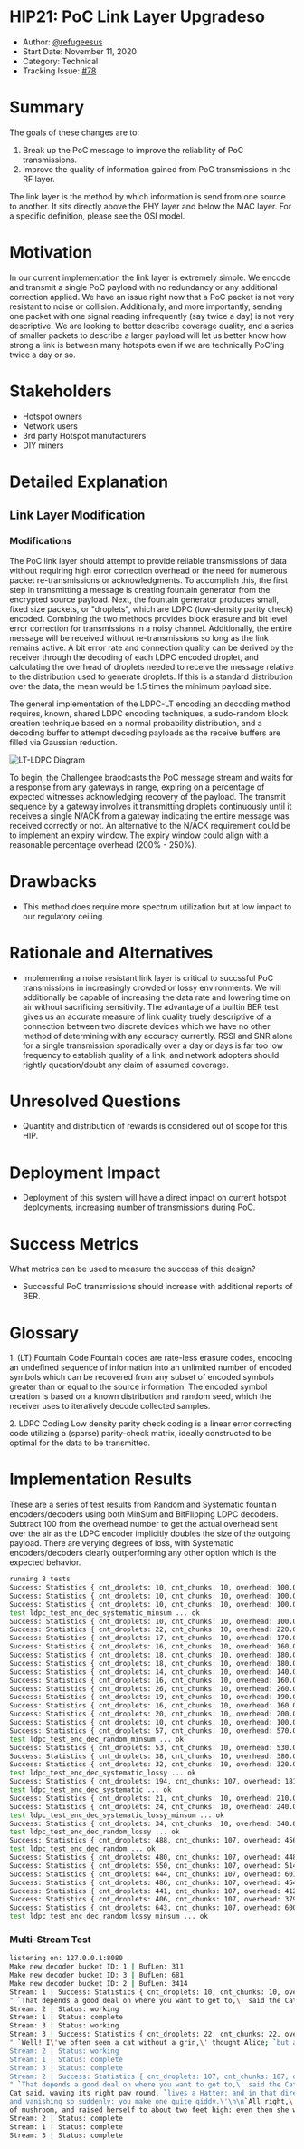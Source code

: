 # HIP21: PoC Link Layer Upgradeso

- Author: [@refugeesus](https://github.com/refugeesus)
- Start Date: November 11, 2020
- Category: Technical
- Tracking Issue: [#78](https://github.com/helium/HIP/issues/78)

# Summary
[summary]: #summary
The goals of these changes are to:

1. Break up the PoC message to improve the reliability of PoC transmissions.
2. Improve the quality of information gained from PoC transmissions in the RF layer.

The link layer is the method by which information is send from one source to another. It sits directly above the PHY layer and below the MAC layer. For a
specific definition, please see the OSI model.

# Motivation
[motivation]: #motivation
In our current implementation the link layer is extremely simple. We encode and transmit a single PoC payload with no redundancy or any additional 
correction applied. We have an issue right now that a PoC packet is not very resistant to noise or collision. Additionally, and more importantly, 
sending one packet with one signal reading infrequently (say twice a day) is not very descriptive. We are looking to better describe coverage quality,
and a series of smaller packets to describe a larger payload will let us better know how strong a link is between many hotspots even if we are 
technically PoC'ing twice a day or so.

# Stakeholders
[stakeholders]: #stakeholders

* Hotspot owners
* Network users
* 3rd party Hotspot manufacturers
* DIY miners

# Detailed Explanation
[detailed-explanation]: #detailed-explanation

## Link Layer Modification
[link-layer-modification]: #link-layer-modification

### Modifications

The PoC link layer should attempt to provide reliable transmissions of
data without requiring high error correction overhead or the need for
numerous packet re-transmissions or acknowledgments. To accomplish this,
the first step in transmitting a message is creating fountain generator
from the encrypted source payload. Next, the fountain generator produces
small, fixed size packets, or "droplets", which are LDPC (low-density
parity check) encoded. Combining the two methods provides block erasure
and bit level error correction for transmissions in a noisy channel.
Additionally, the entire message will be received without
re-transmissions so long as the link remains active. A bit error rate
and connection quality can be derived by the receiver through the
decoding of each LDPC encoded droplet, and calculating the overhead of
droplets needed to receive the message relative to the distribution used
to generate droplets. If this is a standard distribution over the data,
the mean would be 1.5 times the minimum payload size.

The general implementation of the LDPC-LT encoding an decoding method
requires, known, shared LDPC encoding techniques, a sudo-random block
creation technique based on a normal probability distribution, and a
decoding buffer to attempt decoding payloads as the receive buffers are
filled via Gaussian reduction.

![LT-LDPC Diagram](0021-poc-link-layer/ltldpc-diag.png)

To begin, the Challengee braodcasts the PoC message stream and waits for
a response from any gateways in range, expiring on a percentage of
expected witnesses acknowledging recovery of the payload. The transmit
sequence by a gateway involves it transmitting droplets continuously
until it receives a single N/ACK from a gateway indicating the entire
message was received correctly or not. An alternative to the N/ACK
requirement could be to implement an expiry window. The expiry window
could align with a reasonable percentage overhead (200% - 250%). 

# Drawbacks
[drawbacks]: #drawbacks

- This method does require more spectrum utilization but at low impact to our regulatory ceiling.

# Rationale and Alternatives
[alternatives]: #rationale-and-alternatives

- Implementing a noise resistant link layer is critical to succssful PoC transmissions in increasingly crowded or 
  lossy environments. We will additionally be capable of increasing the data rate and lowering time on air without 
  sacrificing sensitivity. The advantage of a builtin BER test gives us an accurate measure of link quality truely 
  descriptive of a connection between two discrete devices which we have no other method of determining with any
  accuracy currently. RSSI and SNR alone for a single transmission sporadically over a day or days is far too low
  frequency to establish quality of a link, and network adopters should rightly question/doubt any claim of assumed coverage.

# Unresolved Questions
[unresolved]: #unresolved-questions

- Quantity and distribution of rewards is considered out of scope for this HIP.

# Deployment Impact
[deployment-impact]: #deployment-impact

- Deployment of this system will have a direct impact on current hotspot deployments, increasing number of transmissions during PoC.

# Success Metrics
[success-metrics]: #success-metrics

What metrics can be used to measure the success of this design?

- Successful PoC transmissions should increase with additional reports of BER.

# Glossary
[glossary]: #glossary

1\. (LT) Fountain Code Fountain codes are rate-less erasure codes,
encoding an undefined sequence of information into an unlimited number
of encoded symbols which can be recovered from any subset of encoded
symbols greater than or equal to the source information. The encoded
symbol creation is based on a known distribution and random seed, which
the receiver uses to iteratively decode collected samples.

2\. LDPC Coding Low density parity check coding is a linear error
correcting code utilizing a (sparse) parity-check matrix, ideally
constructed to be optimal for the data to be transmitted.

# Implementation Results
[implementation-results]: #implementation-results

These are a series of test results from Random and Systematic fountain encoders/decoders using both MinSum and BitFlipping LDPC decoders. Subtract 100 from the overhead number to get the actual overhead
sent over the air as the LDPC encoder implicitly doubles the size of the outgoing payload. There are verying degrees of loss, with Systematic encoders/decoders clearly outperforming any other option which
is the expected behavior.

```bash
running 8 tests
Success: Statistics { cnt_droplets: 10, cnt_chunks: 10, overhead: 100.0, unknown_chunks: 0  } | Loss: 0.05 | EncodeType: SysLdpc(TC512, 0) | Decoder Type: Bf | Lost: 0 | Total: 10 | Percentage: 0.0
Success: Statistics { cnt_droplets: 10, cnt_chunks: 10, overhead: 100.0, unknown_chunks: 0  } | Loss: 0.1 | EncodeType: SysLdpc(TC512, 0) | Decoder Type: Bf | Lost: 0 | Total: 10 | Percentage: 0.0
Success: Statistics { cnt_droplets: 10, cnt_chunks: 10, overhead: 100.0, unknown_chunks: 0  } | Loss: 0.0 | EncodeType: SysLdpc(TC512, 0) | Decoder Type: Ms | Lost: 0 | Total: 10 | Percentage: 0.0
test ldpc_test_enc_dec_systematic_minsum ... ok
Success: Statistics { cnt_droplets: 10, cnt_chunks: 10, overhead: 100.0, unknown_chunks: 0  } | Loss: 0.05 | EncodeType: SysLdpc(TC512, 0) | Decoder Type: Ms | Lost: 1 | Total: 11 | Percentage: 0.09090909
Success: Statistics { cnt_droplets: 22, cnt_chunks: 10, overhead: 220.0, unknown_chunks: 0  } | Loss: 0.05 | EncodeType: RandLdpc(TC512, 0) | Decoder Type: Bf | Lost: 1 | Total: 23 | Percentage: 0.04347826
Success: Statistics { cnt_droplets: 17, cnt_chunks: 10, overhead: 170.0, unknown_chunks: 0  } | Loss: 0.2 | EncodeType: SysLdpc(TC512, 0) | Decoder Type: Bf | Lost: 2 | Total: 19 | Percentage: 0.10526316
Success: Statistics { cnt_droplets: 16, cnt_chunks: 10, overhead: 160.0, unknown_chunks: 0  } | Loss: 0.1 | EncodeType: SysLdpc(TC512, 0) | Decoder Type: Ms | Lost: 1 | Total: 17 | Percentage: 0.05882353
Success: Statistics { cnt_droplets: 18, cnt_chunks: 10, overhead: 180.0, unknown_chunks: 0  } | Loss: 0.1 | EncodeType: RandLdpc(TC512, 0) | Decoder Type: Bf | Lost: 5 | Total: 23 | Percentage: 0.2173913
Success: Statistics { cnt_droplets: 18, cnt_chunks: 10, overhead: 180.0, unknown_chunks: 0  } | Loss: 0.25 | EncodeType: SysLdpc(TC512, 0) | Decoder Type: Bf | Lost: 5 | Total: 23 | Percentage: 0.2173913
Success: Statistics { cnt_droplets: 14, cnt_chunks: 10, overhead: 140.0, unknown_chunks: 0  } | Loss: 0.3 | EncodeType: SysLdpc(TC512, 0) | Decoder Type: Bf | Lost: 2 | Total: 16 | Percentage: 0.125
Success: Statistics { cnt_droplets: 16, cnt_chunks: 10, overhead: 160.0, unknown_chunks: 0  } | Loss: 0.2 | EncodeType: SysLdpc(TC512, 0) | Decoder Type: Ms | Lost: 2 | Total: 18 | Percentage: 0.11111111
Success: Statistics { cnt_droplets: 26, cnt_chunks: 10, overhead: 260.0, unknown_chunks: 0  } | Loss: 0.2 | EncodeType: RandLdpc(TC512, 0) | Decoder Type: Bf | Lost: 5 | Total: 31 | Percentage: 0.16129032
Success: Statistics { cnt_droplets: 19, cnt_chunks: 10, overhead: 190.0, unknown_chunks: 0  } | Loss: 0.5 | EncodeType: SysLdpc(TC512, 0) | Decoder Type: Bf | Lost: 18 | Total: 37 | Percentage: 0.4864865
Success: Statistics { cnt_droplets: 16, cnt_chunks: 10, overhead: 160.0, unknown_chunks: 0  } | Loss: 0.25 | EncodeType: RandLdpc(TC512, 0) | Decoder Type: Bf | Lost: 4 | Total: 20 | Percentage: 0.2
Success: Statistics { cnt_droplets: 20, cnt_chunks: 10, overhead: 200.0, unknown_chunks: 0  } | Loss: 0.25 | EncodeType: SysLdpc(TC512, 0) | Decoder Type: Ms | Lost: 9 | Total: 29 | Percentage: 0.31034482
Success: Statistics { cnt_droplets: 10, cnt_chunks: 10, overhead: 100.0, unknown_chunks: 0  } | Loss: 0.3 | EncodeType: SysLdpc(TC512, 0) | Decoder Type: Ms | Lost: 7 | Total: 17 | Percentage: 0.4117647
Success: Statistics { cnt_droplets: 57, cnt_chunks: 10, overhead: 570.0, unknown_chunks: 0  } | Loss: 0.0 | EncodeType: RandLdpc(TC512, 0) | Decoder Type: Ms | Lost: 0 | Total: 57 | Percentage: 0.0
test ldpc_test_enc_dec_random_minsum ... ok
Success: Statistics { cnt_droplets: 53, cnt_chunks: 10, overhead: 530.0, unknown_chunks: 0  } | Loss: 0.3 | EncodeType: RandLdpc(TC512, 0) | Decoder Type: Bf | Lost: 24 | Total: 77 | Percentage: 0.3116883
Success: Statistics { cnt_droplets: 38, cnt_chunks: 10, overhead: 380.0, unknown_chunks: 0  } | Loss: 0.5 | EncodeType: SysLdpc(TC512, 0) | Decoder Type: Ms | Lost: 50 | Total: 88 | Percentage: 0.5681818
Success: Statistics { cnt_droplets: 32, cnt_chunks: 10, overhead: 320.0, unknown_chunks: 0  } | Loss: 0.9 | EncodeType: SysLdpc(TC512, 0) | Decoder Type: Bf | Lost: 273 | Total: 305 | Percentage: 0.895082
test ldpc_test_enc_dec_systematic_lossy ... ok
Success: Statistics { cnt_droplets: 194, cnt_chunks: 107, overhead: 181.30841, unknown_chunks: 0  } | Loss: 0.1 | EncodeType: SysLdpc(TC512, 0) | Decoder Type: Bf | Lost: 17 | Total: 211 | Percentage: 0.08056872
test ldpc_test_enc_dec_systematic ... ok
Success: Statistics { cnt_droplets: 21, cnt_chunks: 10, overhead: 210.0, unknown_chunks: 0  } | Loss: 0.5 | EncodeType: RandLdpc(TC512, 0) | Decoder Type: Bf | Lost: 22 | Total: 43 | Percentage: 0.5116279
Success: Statistics { cnt_droplets: 24, cnt_chunks: 10, overhead: 240.0, unknown_chunks: 0  } | Loss: 0.9 | EncodeType: SysLdpc(TC512, 0) | Decoder Type: Ms | Lost: 162 | Total: 186 | Percentage: 0.87096775
test ldpc_test_enc_dec_systematic_lossy_minsum ... ok
Success: Statistics { cnt_droplets: 34, cnt_chunks: 10, overhead: 340.0, unknown_chunks: 0  } | Loss: 0.9 | EncodeType: RandLdpc(TC512, 0) | Decoder Type: Bf | Lost: 236 | Total: 270 | Percentage: 0.8740741
test ldpc_test_enc_dec_random_lossy ... ok
Success: Statistics { cnt_droplets: 488, cnt_chunks: 107, overhead: 456.07477, unknown_chunks: 0  } | Loss: 0.0 | EncodeType: RandLdpc(TC512, 0) | Decoder Type: Bf | Lost: 0 | Total: 488 | Percentage: 0.0
test ldpc_test_enc_dec_random ... ok
Success: Statistics { cnt_droplets: 480, cnt_chunks: 107, overhead: 448.59814, unknown_chunks: 0  } | Loss: 0.05 | EncodeType: RandLdpc(TC512, 0) | Decoder Type: Ms | Lost: 15 | Total: 495 | Percentage: 0.030303031
Success: Statistics { cnt_droplets: 550, cnt_chunks: 107, overhead: 514.0187, unknown_chunks: 0  } | Loss: 0.1 | EncodeType: RandLdpc(TC512, 0) | Decoder Type: Ms | Lost: 68 | Total: 618 | Percentage: 0.110032365
Success: Statistics { cnt_droplets: 644, cnt_chunks: 107, overhead: 601.86914, unknown_chunks: 0  } | Loss: 0.2 | EncodeType: RandLdpc(TC512, 0) | Decoder Type: Ms | Lost: 169 | Total: 813 | Percentage: 0.20787208
Success: Statistics { cnt_droplets: 486, cnt_chunks: 107, overhead: 454.2056, unknown_chunks: 0  } | Loss: 0.25 | EncodeType: RandLdpc(TC512, 0) | Decoder Type: Ms | Lost: 191 | Total: 677 | Percentage: 0.28212702
Success: Statistics { cnt_droplets: 441, cnt_chunks: 107, overhead: 412.14954, unknown_chunks: 0  } | Loss: 0.3 | EncodeType: RandLdpc(TC512, 0) | Decoder Type: Ms | Lost: 198 | Total: 639 | Percentage: 0.30985916
Success: Statistics { cnt_droplets: 406, cnt_chunks: 107, overhead: 379.43924, unknown_chunks: 0  } | Loss: 0.5 | EncodeType: RandLdpc(TC512, 0) | Decoder Type: Ms | Lost: 370 | Total: 776 | Percentage: 0.47680414
Success: Statistics { cnt_droplets: 643, cnt_chunks: 107, overhead: 600.9346, unknown_chunks: 0  } | Loss: 0.9 | EncodeType: RandLdpc(TC512, 0) | Decoder Type: Ms | Lost: 5624 | Total: 6267 | Percentage: 0.89739907
test ldpc_test_enc_dec_random_lossy_minsum ... ok
```

### Multi-Stream Test

```bash
listening on: 127.0.0.1:8080
Make new decoder bucket ID: 1 | BufLen: 311
Make new decoder bucket ID: 3 | BufLen: 681
Make new decoder bucket ID: 2 | BufLen: 3414
Stream: 1 | Success: Statistics { cnt_droplets: 10, cnt_chunks: 10, overhead: 100.0, unknown_chunks: 0 }
" `That depends a good deal on where you want to get to,\' said the Cat.\n\n`I don\'t much care where--\' said Alice.\n\n`Then it doesn\'t matter which way you go,\' said the Cat.\n\n`--so long as I get somewhere,\' Alice added as an explanation.\n\n`Oh, you\'re sure to do that,\' said the Cat, `if you only walk long enough.\'\n"
Stream: 2 | Status: working
Stream: 1 | Status: complete
Stream: 3 | Status: working
Stream: 3 | Success: Statistics { cnt_droplets: 22, cnt_chunks: 22, overhead: 100.0, unknown_chunks: 0 }
" `Well! I\'ve often seen a cat without a grin,\' thought Alice; `but a grin without a cat! It\'s the most curious thing I ever saw in my life!\'\n\nShe had not gone much farther before she came in sight of the house of the March Hare: she thought it must be the right house, because the chimneys were shaped like ears and the roof was thatched with fur. It was so large a house, that she did not like to go nearer till she had nibbled some more of the lefthand bit of mushroom, and raised herself to about two feet high: even then she walked up towards it rather timidly, saying to herself `Suppose it should be raving mad after all! I almost wish I\'d gone to see the Hatter instead!\'  \n"
Stream: 2 | Status: working
Stream: 1 | Status: complete
Stream: 3 | Status: complete
Stream: 2 | Success: Statistics { cnt_droplets: 107, cnt_chunks: 107, overhead: 100.0, unknown_chunks: 0 }
" `That depends a good deal on where you want to get to,\' said the Cat.\n\n`I don\'t much care where--\' said Alice.\n\n`Then it doesn\'t matter which way you go,\' said the Cat.\n\n`--so long as I get somewhere,\' Alice added as an explanation.\n\n`Oh, you\'re sure to do that,\' said the Cat, `if you only walk long enough.\'\n\nAlice felt that this could not be denied, so she tried another question. `What sort of people live about here?\'\n\n`In that direction,\' the
Cat said, waving its right paw round, `lives a Hatter: and in that direction,\' waving the other paw, `lives a March Hare. Visit either you like: they\'re both mad.\'\n\n`But I don\'t want to go among mad people,\' Alice remarked.\n\n`Oh, you can\'t help that,\' said the Cat: `we\'re all mad here. I\'m mad. You\'re mad.\'\n\n`How do you know I\'m mad?\' said Alice.\n\n`You must be,\' said the Cat, `or you wouldn\'t have come here.\'\n\nAlice didn\'t think that proved it at all; however, she went on `And how do you know that you\'re mad?\'\n\n`To begin with,\' said the Cat, `a dog\'s not mad. You grant that?\'\n\n`I suppose so,\' said Alice.\n\n`Well, then,\' the Cat went on, `you see, a dog growls when it\'s angry, and wags its tail when it\'s pleased. Now I growl when I\'m pleased, and wag my tail when I\'m angry. Therefore I\'m mad.\'\n\n`I call it purring, not growling,\' said Alice.\n\n`Call it what you like,\' said the Cat. `Do you play croquet with the Queen to-day?\'\n\n`I should like it very much,\' said Alice, `but I haven\'t been invited yet.\'\n\n`You\'ll see me there,\' said the Cat, and vanished.\n\nAlice was not much surprised at this, she was getting so used to queer things happening. While she was looking at the place where it had been, it suddenly appeared again.\n\n`By-the-bye, what became of the baby?\' said the Cat. `I\'d nearly forgotten to ask.\'\n\n`It turned into a pig,\' Alice quietly said, just as if it had come back in a natural way.\n\n`I thought it would,\' said the Cat, and vanished again.\n\nAlice waited a little, half expecting to see it again, but it did not appear, and after a minute or two she walked on in the direction in which the March Hare was said to live. `I\'ve seen hatters before,\' she said to herself; `the March Hare will be much the most interesting, and perhaps as this is May it won\'t be raving mad--at least not so mad as it was in March.\' As she said this, she looked up, and there was the Cat again, sitting on a branch of a tree.\n\n`Did you say pig, or fig?\' said the Cat.\n\n`I said pig,\' replied Alice; `and I wish you wouldn\'t keep appearing
and vanishing so suddenly: you make one quite giddy.\'\n\n`All right,\' said the Cat; and this time it vanished quite slowly, beginning with the end of the tail, and ending with the grin, which remained some time after the rest of it had gone.\n\n`Well! I\'ve often seen a cat without a grin,\' thought Alice; `but a grin without a cat! It\'s the most curious thing I ever saw in my life!\'\n\nShe had not gone much farther before she came in sight of the house of the March Hare: she thought it must be the right house, because the chimneys were shaped like ears and the roof was thatched with fur. It was so large a house, that she did not like to go nearer till she had nibbled some more of the lefthand bit
of mushroom, and raised herself to about two feet high: even then she walked up towards it rather timidly, saying to herself `Suppose it should be raving mad after all! I almost wish I\'d gone to see the Hatter instead!\'\n"
Stream: 2 | Status: complete
Stream: 1 | Status: complete
Stream: 3 | Status: complete
```
